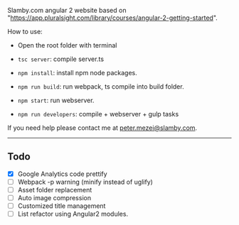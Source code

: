 Slamby.com angular 2 website based on "https://app.pluralsight.com/library/courses/angular-2-getting-started".

How to use:

- Open the root folder with terminal

- `tsc server`: compile server.ts

- `npm install`: install npm node packages.

- `npm run build`: run webpack, ts compile into build folder.

- `npm start`: run webserver.

- `npm run developers`: compile + webserver + gulp tasks

If you need help please contact me at peter.mezei@slamby.com.

---

## Todo

- [x] Google Analytics code prettify
- [ ] Webpack -p warning (minify instead of uglify)
- [ ] Asset folder replacement
- [ ] Auto image compression
- [ ] Customized title management
- [ ] List refactor using Angular2 modules.